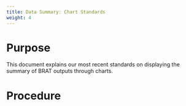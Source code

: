 ```yaml
---
title: Data Summary: Chart Standards
weight: 4
---
```


# Purpose
This document explains our most recent standards on displaying the summary of BRAT outputs through charts. 

# Procedure
